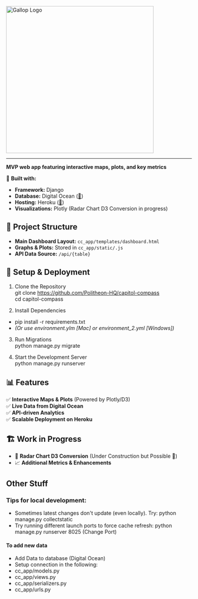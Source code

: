 <img src="readme_images/horsepower.jpg" alt="Gallop Logo" width="400" align="left">

<br clear="all" />

---

**MVP web app featuring interactive maps, plots, and key metrics**  

📌 **Built with:**  
- **Framework:** Django  
- **Database:** Digital Ocean ([🔗](https://www.digitalocean.com/))  
- **Hosting:** Heroku ([🔗](https://www.heroku.com/))  
- **Visualizations:** Plotly (Radar Chart D3 Conversion in progress)  

## 📂 Project Structure  

- **Main Dashboard Layout:** `cc_app/templates/dashboard.html`  
- **Graphs & Plots:** Stored in `cc_app/static/.js`  
- **API Data Source:** `/api/{table}`  

## 🔧 Setup & Deployment  

1. Clone the Repository  
git clone <https://github.com/Politheon-HQ/capitol-compass>  
cd capitol-compass

2. Install Dependencies  
- pip install -r requirements.txt
- *(Or use environment.ylm [Mac] or environment_2.yml [Windows])*

3. Run Migrations  
python manage.py migrate  

4. Start the Development Server  
python manage.py runserver  

## 📊 Features  

✅ **Interactive Maps & Plots** (Powered by Plotly/D3)  
✅ **Live Data from Digital Ocean**  
✅ **API-driven Analytics**  
✅ **Scalable Deployment on Heroku**  

## 🏗️ Work in Progress  

- 🔄 **Radar Chart D3 Conversion** (Under Construction but Possible 🚧)  
- 📈 **Additional Metrics & Enhancements**  

## Other Stuff  

### Tips for local development:
- Sometimes latest changes don't update (even locally).  Try: python manage.py collectstatic
- Try running different launch ports to force cache refresh: python manage.py runserver 8025 (Change Port)


#### To add new data
- Add Data to database (Digital Ocean)
- Setup connection in the following:
-   cc_app/models.py
-   cc_app/views.py
-   cc_app/serializers.py
-   cc_app/urls.py



